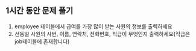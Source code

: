 ## 1시간 동안 문제 풀기

1. employee 테이블에서 급여를 가장 많이 받는 사원의 정보를 출력하세요
2. 선동일 사원의 사번, 이름, 연락처, 전화번호, 직급이 무엇인지 출력하세요(직급은 job테이블에 존재합니다)